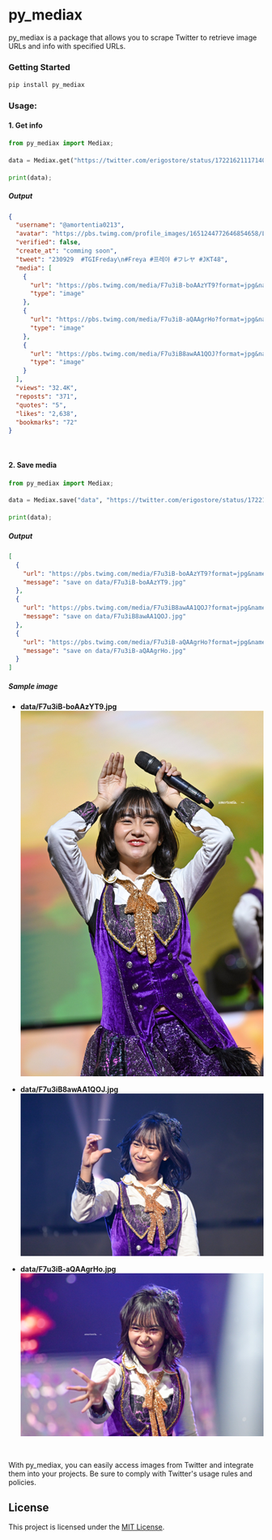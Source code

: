 # py_mediax

py_mediax is a package that allows you to scrape Twitter to retrieve image URLs and info with specified URLs.

### Getting Started

```sh
pip install py_mediax
```

### Usage:

#### 1. Get info

```python
from py_mediax import Mediax;

data = Mediax.get("https://twitter.com/erigostore/status/1722162111714033965");

print(data);
```

##### Output

```json
{
  "username": "@amortentia0213",
  "avatar": "https://pbs.twimg.com/profile_images/1651244772646854658/LssoZYlz_normal.jpg",
  "verified": false,
  "create_at": "comming soon",
  "tweet": "230929  #TGIFreday\n#Freya #프레야 #フレヤ #JKT48",
  "media": [
    {
      "url": "https://pbs.twimg.com/media/F7u3iB-boAAzYT9?format=jpg&name=4096x4096",
      "type": "image"
    },
    {
      "url": "https://pbs.twimg.com/media/F7u3iB-aQAAgrHo?format=jpg&name=4096x4096",
      "type": "image"
    },
    {
      "url": "https://pbs.twimg.com/media/F7u3iB8awAA1QOJ?format=jpg&name=4096x4096",
      "type": "image"
    }
  ],
  "views": "32.4K",
  "reposts": "371",
  "quotes": "5",
  "likes": "2,638",
  "bookmarks": "72"
}
```

<br/>

#### 2. Save media

```python
from py_mediax import Mediax;

data = Mediax.save("data", "https://twitter.com/erigostore/status/1722162111714033965");

print(data);
```

##### Output

```json
[
  {
    "url": "https://pbs.twimg.com/media/F7u3iB-boAAzYT9?format=jpg&name=4096x4096",
    "message": "save on data/F7u3iB-boAAzYT9.jpg"
  },
  {
    "url": "https://pbs.twimg.com/media/F7u3iB8awAA1QOJ?format=jpg&name=4096x4096",
    "message": "save on data/F7u3iB8awAA1QOJ.jpg"
  },
  {
    "url": "https://pbs.twimg.com/media/F7u3iB-aQAAgrHo?format=jpg&name=4096x4096",
    "message": "save on data/F7u3iB-aQAAgrHo.jpg"
  }
]
```

##### Sample image

- **data/F7u3iB-boAAzYT9.jpg**
  ![](/data/F7u3iB-boAAzYT9.jpg)

- **data/F7u3iB8awAA1QOJ.jpg**
  ![](/data/F7u3iB8awAA1QOJ.jpg)

- **data/F7u3iB-aQAAgrHo.jpg**
  ![](/data/F7u3iB-aQAAgrHo.jpg)

<br/>

With py_mediax, you can easily access images from Twitter and integrate them into your projects. Be sure to comply with Twitter's usage rules and policies.

## License

This project is licensed under the [MIT License](LICENSE).
